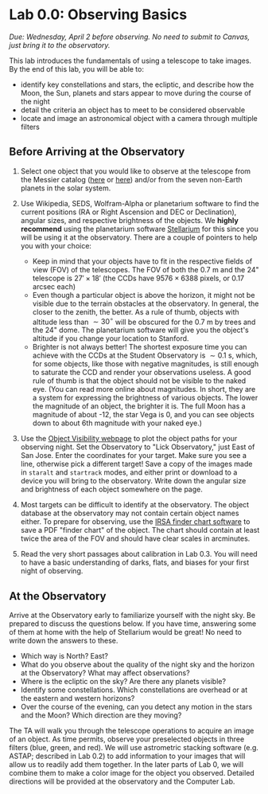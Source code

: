 # Lab 0.0: Observing Basics

*Due: Wednesday, April 2 before observing. No need to submit to Canvas, just bring it to the observatory.*

This lab introduces the fundamentals of using a telescope to take images. By the end of this lab, you will be able to:
 - identify key constellations and stars, the ecliptic, and describe how the Moon, the Sun, planets and stars appear to move during the course of the night
 - detail the criteria an object has to meet to be considered observable
 - locate and image an astronomical object with a camera through multiple filters


## Before Arriving at the Observatory

1. Select one object that you would like to observe at the telescope from the Messier catalog ([here](http://en.wikipedia.org/wiki/List_of_Messier_objects) or [here](http://messier.seds.org/)) and/or from the seven non-Earth planets 
in the solar system.

2. Use Wikipedia, SEDS, Wolfram-Alpha or planetarium software to find the current positions (RA or Right Ascension and DEC or Declination), angular sizes, and respective brightness of the objects. We **highly recommend** using the planetarium software [Stellarium](http://www.stellarium.org/) for this since you will be using it at the observatory. There are a couple of pointers to help you with your choice:
   - Keep in mind that your objects have to fit in the respective fields of view (FOV) of the telescopes. The FOV of both the 0.7 m and the 24" telescope is $27'\times18'$ (the CCDs have $9576\times6388$ pixels, or $0.17$ arcsec each)
   - Even though a particular object is above the horizon, it might not be visible due to the terrain obstacles at the observatory. In general, the closer to the zenith, the better. As a rule of thumb, objects with altitude less than $\sim30^{\circ}$ will be obscured for the 0.7 m by trees and the 24" dome. The planetarium software will give you the object's altitude if you change your location to Stanford.
   - Brighter is not always better! The shortest exposure time you can achieve with the CCDs at the Student Observatory is $\sim0.1$ s, which, for some objects, like those with negative magnitudes, is still enough to saturate the CCD and render your observations useless. A good rule of thumb is that the object should not be visible to the naked eye. (You can read more online about magnitudes. In short, they are a system for expressing the brightness of various objects. The lower the magnitude of an object, the brighter it is. The full Moon has a magnitude of about -12, the star Vega is 0, and you can see objects down to about 6th magnitude with your naked eye.)

3. Use the [Object Visibility webpage](https://astro.ing.iac.es/staralt/) to plot the object paths for your observing night. Set 
the Observatory to "Lick Observatory," just East of San Jose. Enter the coordinates for your target. Make sure you see a line, otherwise pick a different target! Save a copy of the images made in `staralt` and `startrack` modes, and either print or download to a device you will bring to the observatory. Write down the angular size and brightness of each object somewhere on the page.

4. Most targets can be difficult to identify at the observatory. The object database at the observatory may not contain certain object names either. To prepare for observing, use the [IRSA finder chart software](https://irsa.ipac.caltech.edu/applications/finderchart) to save a PDF "finder chart" of the object. The chart should contain at least twice the area of the FOV and should have clear scales in arcminutes.

5. Read the very short passages about calibration in Lab 0.3. You will need to have a basic understanding of darks, flats, and biases for your first night of observing.

## At the Observatory

Arrive at the Observatory early to familiarize yourself with the night sky. Be prepared to discuss the questions below. If you have time, answering some of them at home with the help of Stellarium would be great! No need to write down the answers to these.
 - Which way is North? East?
 - What do you observe about the quality of the night sky and the horizon at the Observatory? What may affect observations?
 - Where is the ecliptic on the sky? Are there any planets visible?
 - Identify some constellations. Which constellations are overhead or at the eastern and western horizons?
 - Over the course of the evening, can you detect any motion in the stars and the Moon? Which direction are they moving?

The TA will walk you through the telescope operations to acquire an image of an object. As time permits, observe your preselected objects in three filters 
(blue, green, and red). We will use astrometric stacking software (e.g. ASTAP; described in Lab 0.2) to add information to your images that will allow us to readily add them together. In the later parts of Lab 0, we will combine them to make a color image for the object you observed. Detailed directions will be provided at the observatory and the Computer Lab.